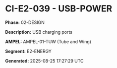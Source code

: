 # CI-E2-039 - USB-POWER

**Phase:** 02-DESIGN

**Description:** USB charging ports

**AMPEL:** AMPEL-01-TUW (Tube and Wing)

**Segment:** E2-ENERGY

**Generated:** 2025-08-25 17:27:29 UTC
